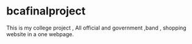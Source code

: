 # bcafinalproject
This is my college project ,  All official and government ,band , shopping website in a one webpage.

